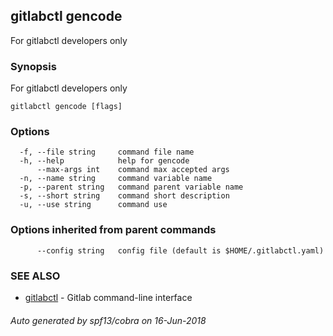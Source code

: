 ## gitlabctl gencode

For gitlabctl developers only

### Synopsis

For gitlabctl developers only

```
gitlabctl gencode [flags]
```

### Options

```
  -f, --file string     command file name
  -h, --help            help for gencode
      --max-args int    command max accepted args
  -n, --name string     command variable name
  -p, --parent string   command parent variable name
  -s, --short string    command short description
  -u, --use string      command use
```

### Options inherited from parent commands

```
      --config string   config file (default is $HOME/.gitlabctl.yaml)
```

### SEE ALSO

* [gitlabctl](gitlabctl.md)	 - Gitlab command-line interface

###### Auto generated by spf13/cobra on 16-Jun-2018
